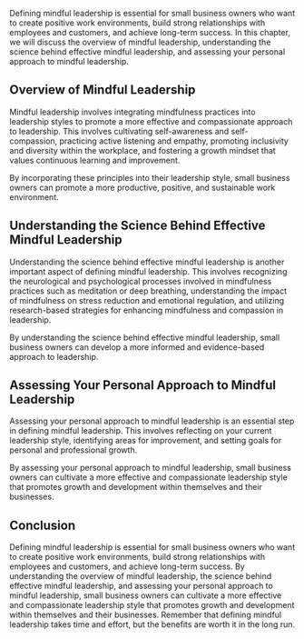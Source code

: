 
Defining mindful leadership is essential for small business owners who want to create positive work environments, build strong relationships with employees and customers, and achieve long-term success. In this chapter, we will discuss the overview of mindful leadership, understanding the science behind effective mindful leadership, and assessing your personal approach to mindful leadership.

Overview of Mindful Leadership
------------------------------

Mindful leadership involves integrating mindfulness practices into leadership styles to promote a more effective and compassionate approach to leadership. This involves cultivating self-awareness and self-compassion, practicing active listening and empathy, promoting inclusivity and diversity within the workplace, and fostering a growth mindset that values continuous learning and improvement.

By incorporating these principles into their leadership style, small business owners can promote a more productive, positive, and sustainable work environment.

Understanding the Science Behind Effective Mindful Leadership
-------------------------------------------------------------

Understanding the science behind effective mindful leadership is another important aspect of defining mindful leadership. This involves recognizing the neurological and psychological processes involved in mindfulness practices such as meditation or deep breathing, understanding the impact of mindfulness on stress reduction and emotional regulation, and utilizing research-based strategies for enhancing mindfulness and compassion in leadership.

By understanding the science behind effective mindful leadership, small business owners can develop a more informed and evidence-based approach to leadership.

Assessing Your Personal Approach to Mindful Leadership
------------------------------------------------------

Assessing your personal approach to mindful leadership is an essential step in defining mindful leadership. This involves reflecting on your current leadership style, identifying areas for improvement, and setting goals for personal and professional growth.

By assessing your personal approach to mindful leadership, small business owners can cultivate a more effective and compassionate leadership style that promotes growth and development within themselves and their businesses.

Conclusion
----------

Defining mindful leadership is essential for small business owners who want to create positive work environments, build strong relationships with employees and customers, and achieve long-term success. By understanding the overview of mindful leadership, the science behind effective mindful leadership, and assessing your personal approach to mindful leadership, small business owners can cultivate a more effective and compassionate leadership style that promotes growth and development within themselves and their businesses. Remember that defining mindful leadership takes time and effort, but the benefits are worth it in the long run.
